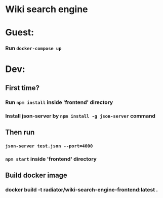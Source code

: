 # Wiki search engine

# Guest:

### Run `docker-compose up`

# Dev:

## First time?

### Run `npm install` inside 'frontend' directory

### Install json-server by `npm install -g json-server` command

## Then run

### `json-server test.json --port=4000`

### `npm start` inside 'frontend' directory

## Build docker image

### docker build -t radiator/wiki-search-engine-frontend:latest .
